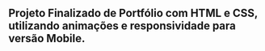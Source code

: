 ## Projeto Finalizado de Portfólio com HTML e CSS, utilizando animações e responsividade para versão Mobile. 